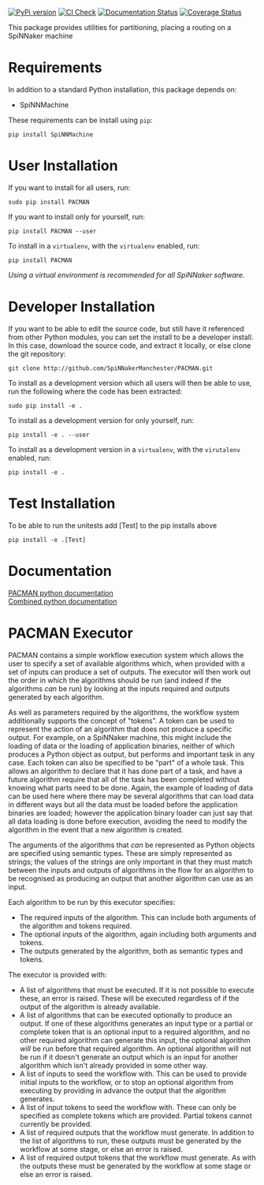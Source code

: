 [![PyPi version](https://img.shields.io/pypi/v/SpiNNaker_PACMAN.svg?style=flat)](https://pypi.org/project/SpiNNaker_PACMAN/)
[![CI Check](https://github.com/SpiNNakerManchester/PACMAN/workflows/Python%20Actions/badge.svg?branch=master)](https://github.com/SpiNNakerManchester/PACMAN/actions?query=workflow%3A%22Python+Actions%22+branch%3Amaster)
[![Documentation Status](https://readthedocs.org/projects/pacman/badge/?version=latest)](https://pacman.readthedocs.io/en/latest/?badge=latest)
[![Coverage Status](https://coveralls.io/repos/github/SpiNNakerManchester/PACMAN/badge.svg?branch=master)](https://coveralls.io/github/SpiNNakerManchester/PACMAN?branch=master)

This package provides utilities for partitioning, placing a routing on a
SpiNNaker machine

Requirements
============
In addition to a standard Python installation, this package depends on:

 - SpiNNMachine

These requirements can be install using `pip`:

    pip install SpiNNMachine

User Installation
=================
If you want to install for all users, run:

    sudo pip install PACMAN

If you want to install only for yourself, run:

    pip install PACMAN --user

To install in a `virtualenv`, with the `virtualenv` enabled, run:

    pip install PACMAN

_Using a virtual environment is recommended for all SpiNNaker software._

Developer Installation
======================
If you want to be able to edit the source code, but still have it referenced
from other Python modules, you can set the install to be a developer install.
In this case, download the source code, and extract it locally, or else clone
the git repository:

    git clone http://github.com/SpiNNakerManchester/PACMAN.git

To install as a development version which all users will then be able to use,
run the following where the code has been extracted:

    sudo pip install -e .

To install as a development version for only yourself, run:

    pip install -e . --user

To install as a development version in a `virtualenv`, with the `virutalenv`
enabled, run:

    pip install -e .

Test Installation
=================
To be able to run the unitests add [Test] to the pip installs above

    pip install -e .[Test]

Documentation
=============
[PACMAN python documentation](http://pacman.readthedocs.io)
<br>
[Combined python documentation](http://spinnakermanchester.readthedocs.io)


PACMAN Executor
===============
PACMAN contains a simple workflow execution system which allows the user to
specify a set of available algorithms which, when provided with a set of inputs
can produce a set of outputs.  The executor will then work out the order in
which the algorithms should be run (and indeed if the algorithms *can* be run)
by looking at the inputs required and outputs generated by each algorithm.

As well as parameters required by the algorithms, the workflow system
additionally supports the concept of "tokens".  A token can be used to represent
the action of an algorithm that does not produce a specific output.  For
example, on a SpiNNaker machine, this might include the loading of data or the
loading of application binaries, neither of which produces a Python object as
output, but performs and important task in any case.  Each token can also be
specified to be "part" of a whole task.  This allows an algorithm to declare
that it has done part of a task, and have a future algorithm require that all
of the task has been completed without knowing what parts need to be done.
Again, the example of loading of data can be used here where there may be
several algorithms that can load data in different ways but all the data must
be loaded before the application binaries are loaded; however the application
binary loader can just say that all data loading is done before execution,
avoiding the need to modify the algorithm in the event that a new algorithm
is created.

The arguments of the algorithms that *can* be represented as Python objects
are specified using semantic types.  These are simply represented as strings;
the values of the strings are only important in that they must match between
the inputs and outputs of algorithms in the flow for an algorithm to be
recognised as producing an output that another algorithm can use as an input.

Each algorithm to be run by this executor specifies:
 - The required inputs of the algorithm.  This can include both arguments of
   the algorithm and tokens required.
 - The optional inputs of the algorithm, again including both arguments and
   tokens.
 - The outputs generated by the algorithm, both as semantic types and tokens.

The executor is provided with:
 - A list of algorithms that must be executed.  If it is not possible to
   execute these, an error is raised.  These will be executed regardless of
   if the output of the algorithm is already available.
 - A list of algorithms that can be executed optionally to produce an output.
   If one of these algorithms generates an input type or a partial or complete
   token that is an optional input to a required algorithm, and no other
   required algorithm can generate this input, the optional algorithm *will* be
   run before that required algorithm.  An optional algorithm will not be run
   if it doesn't generate an output which is an input for another algorithm
   which isn't already provided in some other way.
 - A list of inputs to seed the workflow with.  This can be used to provide
   initial inputs to the workflow, or to stop an optional algorithm from
   executing by providing in advance the output that the algorithm generates.
 - A list of input tokens to seed the workflow with.  These can only be
   specified as complete tokens which are provided.  Partial tokens cannot
   currently be provided.
 - A list of required outputs that the workflow must generate.  In addition
   to the list of algorithms to run, these outputs must be generated by the
   workflow at some stage, or else an error is raised.
 - A list of required output tokens that the workflow must generate.  As with
   the outputs these must be generated by the workflow at some stage or else
   an error is raised.
